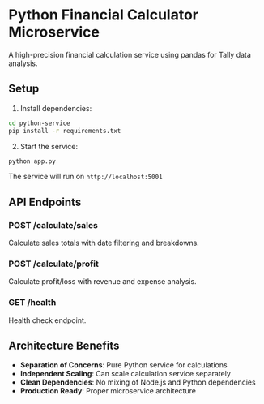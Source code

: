 # Python Financial Calculator Microservice

A high-precision financial calculation service using pandas for Tally data analysis.

## Setup

1. Install dependencies:
```bash
cd python-service
pip install -r requirements.txt
```

2. Start the service:
```bash
python app.py
```

The service will run on `http://localhost:5001`

## API Endpoints

### POST /calculate/sales
Calculate sales totals with date filtering and breakdowns.

### POST /calculate/profit  
Calculate profit/loss with revenue and expense analysis.

### GET /health
Health check endpoint.

## Architecture Benefits

- **Separation of Concerns**: Pure Python service for calculations
- **Independent Scaling**: Can scale calculation service separately
- **Clean Dependencies**: No mixing of Node.js and Python dependencies
- **Production Ready**: Proper microservice architecture
